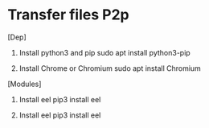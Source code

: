 # Transfer files P2p

[Dep]
1. Install python3 and pip
    sudo apt install python3-pip

1. Install Chrome or Chromium
    sudo apt install Chromium

[Modules]
1. Install eel
    pip3 install eel

2. Install eel
    pip3 install eel
